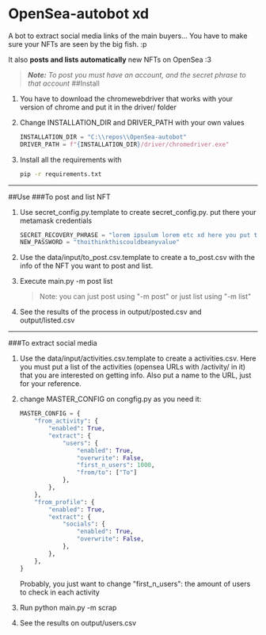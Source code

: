 # OpenSea-autobot xd
A bot to extract social media links of the main buyers...
You have to make sure your NFTs are seen by the big fish. 
:p

It also **posts and lists automatically** new NFTs on OpenSea :3
>***Note:** To post you must have an account, and the secret phrase to that account*
##Install
1. You have to download the chromewebdriver that works with your 
    version of chrome and put it in the driver/ folder
   
1. Change INSTALLATION_DIR and DRIVER_PATH with your own values
   ```python
   INSTALLATION_DIR = "C:\\repos\\OpenSea-autobot"
   DRIVER_PATH = f"{INSTALLATION_DIR}/driver/chromedriver.exe"
   ```
1. Install all the requirements with 
   ```bash 
   pip -r requirements.txt
   ```
   
---
##Use
###To post and list NFT
1. Use secret_config.py.template to create secret_config.py. put there 
   your metamask credentials
   ```python
   SECRET_RECOVERY_PHRASE = "lorem ipsulum lorem etc xd here you put the words"
   NEW_PASSWORD = "thoithinkthiscouldbeanyvalue"
   ```
1. Use the data/input/to_post.csv.template to create a to_post.csv 
   with the info of the NFT you want to post and list.
   
1. Execute main.py -m post list
   >Note: you can just post using "-m post" or just list using "-m list"
1. See the results of the process in output/posted.csv and output/listed.csv
---
###To extract social media 
1. Use the data/input/activities.csv.template to create a activities.csv. 
   Here you must put a list of the activities (opensea URLs with /activity/ in it)
   that you are interested on getting info. Also put a name to the URL, just for your reference.
   
1. change MASTER_CONFIG on congfig.py as you need it:
    ```python
    MASTER_CONFIG = {
        "from_activity": {
            "enabled": True,
            "extract": {
                "users": {
                    "enabled": True,
                    "overwrite": False,
                    "first_n_users": 1000,
                    "from/to": ["To"]
                },
            },
        },
        "from_profile": {
            "enabled": True,
            "extract": {
                "socials": {
                    "enabled": True,
                    "overwrite": False,
                },
            },
        },
    }
    ```
   Probably, you just want to change "first_n_users": the amount of users to check in each activity
1. Run python main.py -m scrap
1. See the results on output/users.csv 
